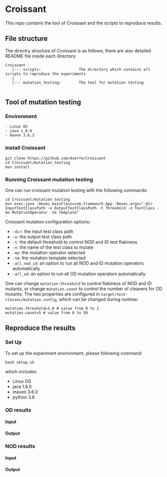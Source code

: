 # Croissant

This repo contanis the tool of Croissant and the scripts to reproduce results.

## File structure
The directry structure of Croissant is as follows, there are also detailed README file inside each directory:

```
Croissant
   |--- scripts:                 The directory which contains all scripts to reproduce the experiments
   |
   |--- mutation_testing:        The tool for mutation testing
       
```

## Tool of mutation testing

### Environment
```
- Linux OS
- java 1.8.0
- maven 3.6.3
```

### install Croissant
```
git clone https://github.com/dserfe/Croissant
cd Croissant/mutation_testing
mvn install
```

### Running Croissant mutation testing
One can run croissant mutation testing with the following commands:

```
cd Croissant/mutation_testing
mvn exec:java -Dexec.mainClass=com.framework.App -Dexec.args="-dir InputTestClassPath -o OutputTestClassPath -t Threahold -n TestClass -mo MutationOperator -tm Template"

```

Croissant mutation configuration options:
- `-dir`: the input test class path
- `-o`: the output test class path
- `-t`: the default threahold to control NOD and ID test flakiness
- `-n`: the name of the test class to mutate 
- `-mo`: the mutation operator selected
- `-tm`: the mutation template selected
- `-all_nod_id`: an option to run all NOD and ID mutation operators automatically
- `-all_od`: an option to run all OD mutation operators automatically


One can change `mutation.threshold` to control flakiness of NOD and ID mutants, or change `mutation.count` to control the number of cleaners for OD mutants. The two properties are configured in `target/test-classes/mutation.config`, which can be changed during runtime:
```
mutation.threshold=1.0 # value from 0 to 1
mutation.count=5 # value from 0 to 50
```


## Reproduce the results

### Set Up
To set up the experiment environment, please following command:

```
bash setup.sh
```
which includes:
- Linux OS
- java 1.8.0
- maven 3.6.3
- python 3.8

### OD results

#### Input
#### Output

### NOD results
#### Input
#### Output
